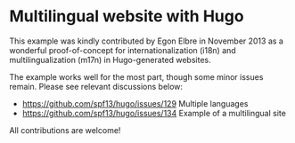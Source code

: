 # Multilingual website with Hugo

This example was kindly contributed by Egon Elbre in November 2013
as a wonderful proof-of-concept for internationalization (i18n)
and multilingualization (m17n) in Hugo-generated websites.

The example works well for the most part, though some minor issues remain.
Please see relevant discussions below:

* https://github.com/spf13/hugo/issues/129 Multiple languages
* https://github.com/spf13/hugo/issues/134 Example of a multilingual site

All contributions are welcome!
